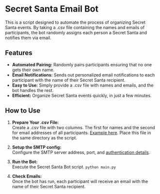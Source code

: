 # Secret Santa Email Bot
This is a script designed to automate the process of organizing Secret Santa events. By taking a .csv file containing the names and emails of participants, the bot randomly assigns each person a Secret Santa and notifies them via email.

## Features
- **Automated Pairing:** Randomly pairs participants ensuring that no one gets their own name.
- **Email Notifications:** Sends out personalized email notifications to each participant with the name of their Secret Santa recipient.
- **Easy to Use:** Simply provide a .csv file with names and emails, and the bot handles the rest.
- **Efficient:** Organize Secret Santa events quickly, in just a few minutes.

## How to Use
1. **Prepare Your .csv File:** \
    Create a .csv file with two columns. The first for names and the second for email addresses of all participants. [Example here](info.csv). Place this file in the same directory as the script.

2. **Setup the SMTP config:**\
   Configure the SMTP server address, port, and [authentication details](https://support.google.com/accounts/answer/185833).

3. **Run the Bot:**\
    Execute the Secret Santa Bot script. 
```python main.py```

4. **Check Emails:**\
    Once the bot has run, each participant will receive an email with the name of their Secret Santa recipient.


